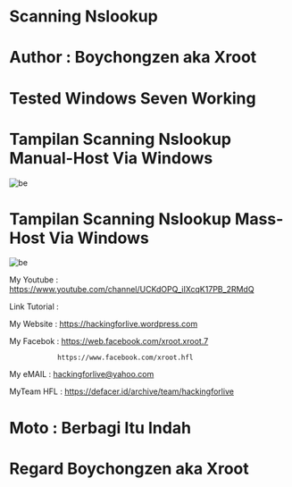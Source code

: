 # Scanning Nslookup 

# Author : Boychongzen aka Xroot

# Tested  Windows Seven Working

# Tampilan Scanning Nslookup Manual-Host Via Windows
![be](https://raw.githubusercontent.com/boychongzen18/nslookup/master/nslookup.jpg)
# Tampilan Scanning Nslookup Mass-Host Via Windows
![be](https://raw.githubusercontent.com/boychongzen18/nslookup/master/nslookup1.jpg)

My Youtube    : https://www.youtube.com/channel/UCKdOPQ_iIXcqK17PB_2RMdQ

Link Tutorial :

My Website    : https://hackingforlive.wordpress.com

My Facebok    : https://web.facebook.com/xroot.xroot.7

                https://www.facebook.com/xroot.hfl

My eMAIL      : hackingforlive@yahoo.com

MyTeam HFL    : https://defacer.id/archive/team/hackingforlive

# Moto : Berbagi Itu Indah

# Regard Boychongzen aka Xroot
